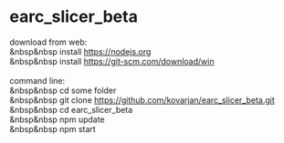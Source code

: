 # earc_slicer_beta

download from web:<br>
&nbsp&nbsp install https://nodejs.org<br>
&nbsp&nbsp install https://git-scm.com/download/win<br>
<br>
command line:<br>
&nbsp&nbsp cd some folder<br>
&nbsp&nbsp git clone https://github.com/kovarjan/earc_slicer_beta.git<br>
&nbsp&nbsp cd earc_slicer_beta<br>
&nbsp&nbsp npm update<br>
&nbsp&nbsp npm start<br>
